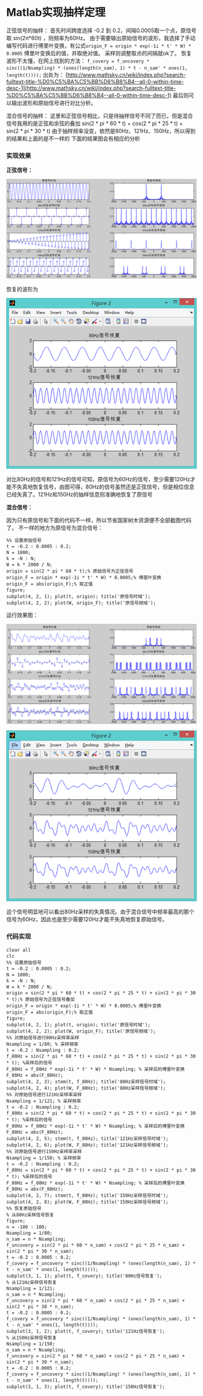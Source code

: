 # Matlab实现抽样定理

正弦信号的抽样：
首先时间跨度选择 -0.2 到 0.2，间隔0.0005取一个点，原信号取 sin⁡(2π*60t) ，则频率为60Hz。
由于需要输出原始信号的波形，我选择了手动编写代码进行傅里叶变换，有公式`origin_F = origin * exp(-1i * t' * W) * 0.0005` 傅里叶变换后的值，并取绝对值。
采样则调整取点的间隔就ok了。
恢复波形不太懂，在网上找到的方法：
`f_covery = f_uncovery * sinc((1/Nsampling) * (ones(length(n_sam), 1) * t - n_sam' * ones(1, length(t))));`
出处为：
[http://www.mathsky.cn/wiki/index.php?search-fulltext-title-%D0%C5%BA%C5%BB%D6%B8%B4--all-0-within-time-desc-1](http://www.mathsky.cn/wiki/index.php?search-fulltext-title-%D0%C5%BA%C5%BB%D6%B8%B4--all-0-within-time-desc-1)
最后则可以输出波形和原始信号进行对比分析。

混合信号的抽样：
这里和正弦信号相比，只是待抽样信号不同了而已，但是混合信号我用的是正弦和余弦的叠加
sin(2 * pi * 60 * t) + cos(2 * pi * 25 * t) + sin(2 * pi * 30 * t)
由于抽样频率没变，依然是80Hz、121Hz、150Hz，所以得到的结果和上面的是不一样的
下面的结果图会有相应的分析


### 实现效果

**正弦信号：**

![1](/images/wsine-blog-image105.png)

恢复的波形为

![2](/images/wsine-blog-image106.png)

对比80Hz的信号和121Hz的信号可知，原信号为60Hz的信号，至少需要120Hz才能不失真地恢复信号，由图可得，80Hz的信号虽然还是正弦信号，但是相位信息已经失真了。121Hz和150Hz的抽样信息则准确地恢复了原信号

**混合信号：**

因为只有原信号和下面的代码不一样，所以节省国家树木资源便不全部截图代码了。
不一样的地方为原信号为混合信号：

```
%% 设置原始信号
t = -0.2 : 0.0005 : 0.2;
N = 1000;
k = -N : N;
W = k * 2000 / N;
origin = sin(2 * pi * 60 * t);% 原始信号为正弦信号
origin_F = origin * exp(-1i * t' * W) * 0.0005;% 傅里叶变换
origin_F = abs(origin_F);% 取正值
figure;
subplot(4, 2, 1); plot(t, origin); title('原信号时域');
subplot(4, 2, 2); plot(W, origin_F); title('原信号频域');
```

运行效果图：

![3](/images/wsine-blog-image107.png)

![4](/images/wsine-blog-image108.png)

这个信号明显地可以看出80Hz采样的失真情况。由于混合信号中频率最高的那个信号为60Hz，因此也是至少需要120Hz才能不失真地恢复原始信号。

### 代码实现

```
clear all
clc
%% 设置原始信号
t = -0.2 : 0.0005 : 0.2;
N = 1000;
k = -N : N;
W = k * 2000 / N;
origin = sin(2 * pi * 60 * t) + cos(2 * pi * 25 * t) + sin(2 * pi * 30 * t);% 原始信号为正弦信号叠加
origin_F = origin * exp(-1i * t' * W) * 0.0005;% 傅里叶变换
origin_F = abs(origin_F);% 取正值
figure;
subplot(4, 2, 1); plot(t, origin); title('原信号时域');
subplot(4, 2, 2); plot(W, origin_F); title('原信号频域');
%% 对原始信号进行80Hz采样率采样
Nsampling = 1/80; % 采样频率
t = -0.2 : Nsampling : 0.2;
f_80Hz = sin(2 * pi * 60 * t) + cos(2 * pi * 25 * t) + sin(2 * pi * 30 * t); %采样后的信号
F_80Hz = f_80Hz * exp(-1i * t' * W) * Nsampling; % 采样后的傅里叶变换
F_80Hz = abs(F_80Hz);
subplot(4, 2, 3); stem(t, f_80Hz); title('80Hz采样信号时域');
subplot(4, 2, 4); plot(W, F_80Hz); title('80Hz采样信号频域');
%% 对原始信号进行121Hz采样率采样
Nsampling = 1/121; % 采样频率
t = -0.2 : Nsampling : 0.2;
f_80Hz = sin(2 * pi * 60 * t) + cos(2 * pi * 25 * t) + sin(2 * pi * 30 * t); %采样后的信号
F_80Hz = f_80Hz * exp(-1i * t' * W) * Nsampling; % 采样后的傅里叶变换
F_80Hz = abs(F_80Hz);
subplot(4, 2, 5); stem(t, f_80Hz); title('121Hz采样信号时域');
subplot(4, 2, 6); plot(W, F_80Hz); title('121Hz采样信号频域');
%% 对原始信号进行150Hz采样率采样
Nsampling = 1/150; % 采样频率
t = -0.2 : Nsampling : 0.2;
f_80Hz = sin(2 * pi * 60 * t) + cos(2 * pi * 25 * t) + sin(2 * pi * 30 * t); %采样后的信号
F_80Hz = f_80Hz * exp(-1i * t' * W) * Nsampling; % 采样后的傅里叶变换
F_80Hz = abs(F_80Hz);
subplot(4, 2, 7); stem(t, f_80Hz); title('150Hz采样信号时域');
subplot(4, 2, 8); plot(W, F_80Hz); title('150Hz采样信号频域');
%% 恢复原始信号
% 从80Hz采样信号恢复
figure;
n = -100 : 100;
Nsampling = 1/80;
n_sam = n * Nsampling;
f_uncovery = sin(2 * pi * 60 * n_sam) + cos(2 * pi * 25 * n_sam) + sin(2 * pi * 30 * n_sam);
t = -0.2 : 0.0005 : 0.2;
f_covery = f_uncovery * sinc((1/Nsampling) * (ones(length(n_sam), 1) * t - n_sam' * ones(1, length(t))));
subplot(3, 1, 1); plot(t, f_covery); title('80Hz信号恢复');
% 从121Hz采样信号恢复
Nsampling = 1/121;
n_sam = n * Nsampling;
f_uncovery = sin(2 * pi * 60 * n_sam) + cos(2 * pi * 25 * n_sam) + sin(2 * pi * 30 * n_sam);
t = -0.2 : 0.0005 : 0.2;
f_covery = f_uncovery * sinc((1/Nsampling) * (ones(length(n_sam), 1) * t - n_sam' * ones(1, length(t))));
subplot(3, 1, 2); plot(t, f_covery); title('121Hz信号恢复');
% 从150Hz采样信号恢复
Nsampling = 1/150;
n_sam = n * Nsampling;
f_uncovery = sin(2 * pi * 60 * n_sam) + cos(2 * pi * 25 * n_sam) + sin(2 * pi * 30 * n_sam);
t = -0.2 : 0.0005 : 0.2;
f_covery = f_uncovery * sinc((1/Nsampling) * (ones(length(n_sam), 1) * t - n_sam' * ones(1, length(t))));
subplot(3, 1, 3); plot(t, f_covery); title('150Hz信号恢复');
```